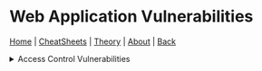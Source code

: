 # Web Application Vulnerabilities
[Home](../index.md) | [CheatSheets](../cheatsheets.md) | [Theory](../theory.md) | [About](../about.md) | [Back](../theory.md)

<details>
<summary>Access Control Vulnerabilities</summary>
<ul>
  <li><a href="./accesscontrol/jwtattacks.md">JWT Attacks</a></li>
</ul>
</details>
